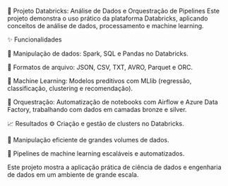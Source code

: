 🚀 Projeto Databricks: Análise de Dados e Orquestração de Pipelines
Este projeto demonstra o uso prático da plataforma Databricks, aplicando conceitos de análise de dados, processamento e machine learning.

✨ Funcionalidades

🐍 Manipulação de dados: Spark, SQL e Pandas no Databricks.

📂 Formatos de arquivo: JSON, CSV, TXT, AVRO, Parquet e ORC.

🤖 Machine Learning: Modelos preditivos com MLlib (regressão, classificação, clustering e recomendação).

🔄 Orquestração: Automatização de notebooks com Airflow e Azure Data Factory, trabalhando com dados em camadas bronze e silver.

📈 Resultados
⚙️ Criação e gestão de clusters no Databricks.

💾 Manipulação eficiente de grandes volumes de dados.

🧩 Pipelines de machine learning escaláveis e automatizados.

Este projeto mostra a aplicação prática de ciência de dados e engenharia de dados em um ambiente de grande escala.

